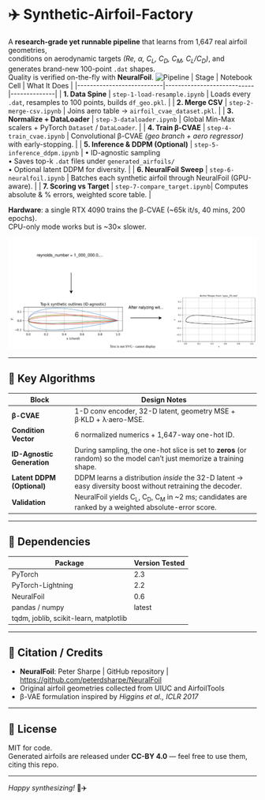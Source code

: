 
# ✈️ Synthetic-Airfoil-Factory

A **research-grade yet runnable pipeline** that learns from 1,647 real airfoil geometries,  
conditions on aerodynamic targets *(Re, α, C<sub>L</sub>, C<sub>D</sub>, C<sub>M</sub>, C<sub>L</sub>/C<sub>D</sub>)*, and generates brand-new 100-point `.dat` shapes.  
Quality is verified on-the-fly with **NeuralFoil**.
![Pipeline](https://github.com/MEO41/Synthetic_Airfoil_Generatorv2/blob/main/assets/pipline.png?raw=true)
| Stage                      | Notebook Cell              | What It Does |
|---------------------------|----------------------------|--------------|
| **1. Data Spine**         | `step-1-load-resample.ipynb` | Loads every `.dat`, resamples to 100 points, builds `df_geo.pkl`. |
| **2. Merge CSV**          | `step-2-merge-csv.ipynb`     | Joins aero table → `airfoil_cvae_dataset.pkl`. |
| **3. Normalize + DataLoader** | `step-3-dataloader.ipynb` | Global Min-Max scalers + PyTorch `Dataset` / `DataLoader`. |
| **4. Train β-CVAE**       | `step-4-train_cvae.ipynb`    | Convolutional β-CVAE *(geo branch + aero regressor)* with early-stopping. |
| **5. Inference & DDPM (Optional)** | `step-5-inference_ddpm.ipynb` | • ID-agnostic sampling  
• Saves top-k `.dat` files under `generated_airfoils/`  
• Optional latent DDPM for diversity. |
| **6. NeuralFoil Sweep**   | `step-6-neuralfoil.ipynb`    | Batches each synthetic airfoil through NeuralFoil (GPU-aware). |
| **7. Scoring vs Target**  | `step-7-compare_target.ipynb`| Computes absolute & % errors, weighted score table. |


**Hardware**: a single RTX 4090 trains the β-CVAE (~65k it/s, 40 mins, 200 epochs).  
CPU-only mode works but is ~30× slower.

![Outputs](https://raw.githubusercontent.com/MEO41/Airfoil_Synthetiser_With_NeuralFoil/914d40d79efaf8e0e90cf74ec1ecea02a1547d31/assets/example.svg)

---

## 🧠 Key Algorithms

| Block                        | Design Notes                                                                                                                       |
|-----------------------------|-------------------------------------------------------------------------------------------------------------------------------------|
| **β-CVAE**                   | 1-D conv encoder, 32-D latent, geometry MSE + β·KLD + λ·aero-MSE.                                                                  |
| **Condition Vector**         | 6 normalized numerics + 1,647-way one-hot ID.                                                                                      |
| **ID-Agnostic Generation**   | During sampling, the one-hot slice is set to **zeros** (or random) so the model can’t just memorize a training shape.              |
| **Latent DDPM (Optional)**   | DDPM learns a distribution *inside* the 32-D latent → easy diversity boost without retraining the decoder.                         |
| **Validation**               | NeuralFoil yields C<sub>L</sub>, C<sub>D</sub>, C<sub>M</sub> in ~2 ms; candidates are ranked by a weighted absolute-error score. |


---

## 🧪 Dependencies

| Package                                | Version Tested |
|----------------------------------------|----------------|
| PyTorch                                | 2.3            |
| PyTorch-Lightning                      | 2.2            |
| NeuralFoil                             | 0.6            |
| pandas / numpy                         | latest         |
| tqdm, joblib, scikit-learn, matplotlib |                |


---

## 📝 Citation / Credits

- **NeuralFoil**: Peter Sharpe | GitHub repository | https://github.com/peterdsharpe/NeuralFoil
- Original airfoil geometries collected from UIUC and AirfoilTools  
- β-VAE formulation inspired by *Higgins et al., ICLR 2017*

---

## 🪪 License

MIT for code.  
Generated airfoils are released under **CC-BY 4.0** — feel free to use them, citing this repo.

---

*Happy synthesizing!* 🚀✈️
